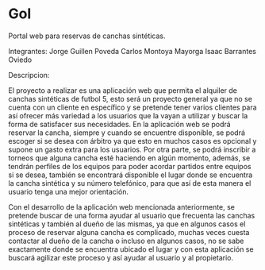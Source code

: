 # Gol
Portal web para reservas de canchas sintéticas.



Integrantes:
Jorge Guillen Poveda
Carlos Montoya Mayorga
Isaac Barrantes Oviedo



Descripcion:

El proyecto a realizar es una aplicación web que permita el alquiler de canchas sintéticas de futbol 5, esto será un proyecto general ya que no se cuenta con un cliente en específico y se pretende tener varios clientes para así ofrecer más variedad a los usuarios que la vayan a utilizar y buscar la forma de satisfacer sus necesidades.
En la aplicación web se podrá reservar la cancha, siempre y cuando se encuentre disponible, se podrá escoger si se desea con árbitro ya que esto en muchos casos es opcional y supone un gasto extra para los usuarios. Por otra parte, se podrá inscribir a torneos que alguna cancha esté haciendo en algún momento, además, se tendrán perfiles de los equipos para poder acordar partidos entre equipos si se desea, también se encontrará disponible el lugar donde se encuentra la cancha sintética y su número telefónico, para que así de esta manera el usuario tenga una mejor orientación.

Con el desarrollo de la aplicación web mencionada anteriormente, se pretende buscar de una forma ayudar al usuario que frecuenta las canchas sintéticas y también al dueño de las mismas,  ya que en  algunos casos el proceso de reservar alguna cancha es complicado, muchas veces cuesta contactar al dueño de la cancha o incluso en algunos casos, no se sabe exactamente donde se encuentra ubicado el lugar y con esta aplicación se buscará agilizar este proceso y así ayudar al usuario y al propietario.


